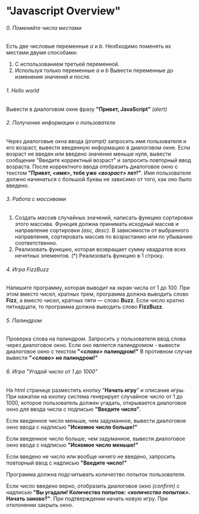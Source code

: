 # "Javascript Overview"

###### 0. Поменяйте числа местами
Есть две числовые переменные _a_  и _b_. Необходимо поменять их местами двумя способами:
1. С использованием третьей переменной.
2. Используя только переменные _a_ и _b_
Вывести переменные до изменения значений и после.

###### 1. Hello world
Вывести в диалоговом окне фразу **"Привет, JavaScript"** _(alert)_

###### 2. Получение информации о пользователе
Через диалоговые окна ввода _(prompt)_ запросить имя пользователя и его возраст, вывести введенную информацию в диалоговом окне.
Если возраст не введен или введено значение меньше нуля, вывести сообщение "Введите корректный возраст" и запросить повторный ввод возраста. 
После корректного ввода отобразить диалоговое окно с текстом **"Привет, _<имя>_, тебе уже _<возраст>_ лет!"**.
Имя пользователя должно начинаться с большой буквы не зависимо от того, как оно было введено.
   
###### 3. Работа с массивами
1. Создать массив случайных значений, написать функцию сортировки этого массива. 
   Функция должна принимать исходный массив и направление сортировки _(asc, desc)_. 
   В зависимости от выбранного направления, сортировать массив по возрастанию или по убыванию соответственно.
2. Реализовать функцию, которая возвращает сумму квадратов всех нечетных элементов. (*) Реализовать функцию в 1 строку.

###### 4. Игра FizzBuzz 
Напишите программу, которая выводит на экран числа от 1 до 100. При этом вместо чисел, кратных трем, программа должна 
выводить слово **Fizz**, а вместо чисел, кратных пяти — слово **Buzz**. Если число кратно пятнадцати, то программа должна 
выводить слово **FizzBuzz**.

###### 5. Палиндром
 Проверка слова на палиндром. Запросить у пользователя ввод слова через диалоговое окно.
  Если оно является палиндромом - вывести диалоговое окно с текстом **"_<слово>_ палиндром!"**
   В противном случае вывести **"_<слово>_ не палиндром!"**

###### 6. Игра "Угадай число от 1 до 1000"

На html странице разместить кнопку "**Начать игру**" и описание игры.
При нажатии на кнопку система генерирует случайное число от 1 до 1000, которое пользователь должен угадать,
открывается диалоговое окно для ввода числа с подписью **"Введите число"**.


Если введенное число меньше, чем задуманное, вывести диалоговое окно ввода с надписью **"Искомое число больше!"**

Если введенное число больше, чем задуманное, вывести диалоговое окно ввода с надписью **"Искомое число меньше!"**

Если введено не число или вообще ничего не введено, запросить повторный ввод с надписью **"Введите число!"**

Программа должна подсчитывать количество попыток пользователя.

Если число введено верно, отобразить диалоговое окно _(confirm)_ с надписью
 **"Вы угадали! Количество попыток: _<количество попыток>_. Начать заново?"**. 
 При подтверждении начать новую игру. При отклонении закрыть окно.
